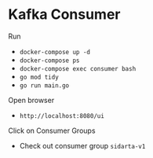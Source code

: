 # Kafka Consumer

Run
- `docker-compose up -d`
- `docker-compose ps`
- `docker-compose exec consumer bash`
- `go mod tidy`
- `go run main.go`

Open browser
- `http://localhost:8080/ui`

Click on Consumer Groups
- Check out consumer group `sidarta-v1`
